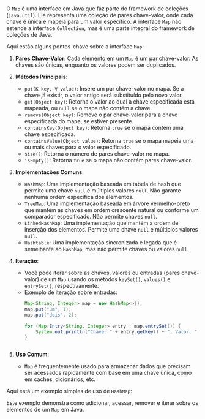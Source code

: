 <br>

O `Map` é uma interface em Java que faz parte do framework de coleções (`java.util`). Ele representa uma coleção de pares chave-valor, onde cada chave é única e mapeia para um valor específico. A interface `Map` não estende a interface `Collection`, mas é uma parte integral do framework de coleções de Java.

Aqui estão alguns pontos-chave sobre a interface `Map`:

1. **Pares Chave-Valor**: Cada elemento em um `Map` é um par chave-valor. As chaves são únicas, enquanto os valores podem ser duplicados.

2. **Métodos Principais**:
   - `put(K key, V value)`: Insere um par chave-valor no mapa. Se a chave já existir, o valor antigo será substituído pelo novo valor.
   - `get(Object key)`: Retorna o valor ao qual a chave especificada está mapeada, ou `null` se o mapa não contém a chave.
   - `remove(Object key)`: Remove o par chave-valor para a chave especificada do mapa, se estiver presente.
   - `containsKey(Object key)`: Retorna `true` se o mapa contém uma chave especificada.
   - `containsValue(Object value)`: Retorna `true` se o mapa mapeia uma ou mais chaves para o valor especificado.
   - `size()`: Retorna o número de pares chave-valor no mapa.
   - `isEmpty()`: Retorna `true` se o mapa não contém pares chave-valor.

3. **Implementações Comuns**:
   - `HashMap`: Uma implementação baseada em tabela de hash que permite uma chave `null` e múltiplos valores `null`. Não garante nenhuma ordem específica dos elementos.
   - `TreeMap`: Uma implementação baseada em árvore vermelho-preto que mantém as chaves em ordem crescente natural ou conforme um comparador especificado. Não permite chaves `null`.
   - `LinkedHashMap`: Uma implementação que mantém a ordem de inserção dos elementos. Permite uma chave `null` e múltiplos valores `null`.
   - `Hashtable`: Uma implementação sincronizada e legada que é semelhante ao `HashMap`, mas não permite chaves ou valores `null`.

4. **Iteração**:
   - Você pode iterar sobre as chaves, valores ou entradas (pares chave-valor) de um `Map` usando os métodos `keySet()`, `values()` e `entrySet()`, respectivamente.
   - Exemplo de iteração sobre entradas:
     ```java
     Map<String, Integer> map = new HashMap<>();
     map.put("um", 1);
     map.put("dois", 2);

     for (Map.Entry<String, Integer> entry : map.entrySet()) {
         System.out.println("Chave: " + entry.getKey() + ", Valor: " + entry.getValue());
     }
    ```

5. **Uso Comum**:
   - `Map` é frequentemente usado para armazenar dados que precisam ser acessados rapidamente com base em uma chave única, como em caches, dicionários, etc.

Aqui está um exemplo simples de uso de `HashMap`:

Este exemplo demonstra como adicionar, acessar, remover e iterar sobre os elementos de um `Map` em Java.
<br/>

```
```
